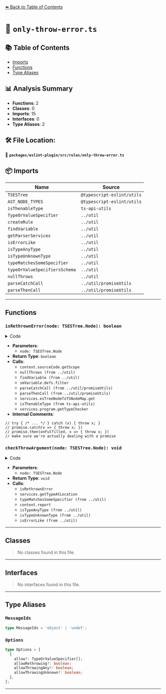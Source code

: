[⬅️ Back to Table of Contents](../../../../index.md)

# 📄 `only-throw-error.ts`

## 📚 Table of Contents

- [Imports](#imports)
- [Functions](#functions)
- [Type Aliases](#type-aliases)

## 📊 Analysis Summary

- **Functions**: 2
- **Classes**: 0
- **Imports**: 15
- **Interfaces**: 0
- **Type Aliases**: 2

## 🛠️ File Location:
📂 **`packages/eslint-plugin/src/rules/only-throw-error.ts`**

## 📦 Imports

| Name | Source |
|------|--------|
| `TSESTree` | `@typescript-eslint/utils` |
| `AST_NODE_TYPES` | `@typescript-eslint/utils` |
| `isThenableType` | `ts-api-utils` |
| `TypeOrValueSpecifier` | `../util` |
| `createRule` | `../util` |
| `findVariable` | `../util` |
| `getParserServices` | `../util` |
| `isErrorLike` | `../util` |
| `isTypeAnyType` | `../util` |
| `isTypeUnknownType` | `../util` |
| `typeMatchesSomeSpecifier` | `../util` |
| `typeOrValueSpecifiersSchema` | `../util` |
| `nullThrows` | `../util` |
| `parseCatchCall` | `../util/promiseUtils` |
| `parseThenCall` | `../util/promiseUtils` |


---

## Functions

### `isRethrownError(node: TSESTree.Node): boolean`

<details><summary>Code</summary>

```ts
function isRethrownError(node: TSESTree.Node): boolean {
      if (node.type !== AST_NODE_TYPES.Identifier) {
        return false;
      }

      const scope = context.sourceCode.getScope(node);

      const smVariable = nullThrows(
        findVariable(scope, node),
        `Variable ${node.name} should exist in scope manager`,
      );

      const variableDefinitions = smVariable.defs.filter(
        def => def.isVariableDefinition,
      );
      if (variableDefinitions.length !== 1) {
        return false;
      }
      const def = smVariable.defs[0];

      // try { /* ... */ } catch (x) { throw x; }
      if (def.node.type === AST_NODE_TYPES.CatchClause) {
        return true;
      }

      // promise.catch(x => { throw x; })
      // promise.then(onFulfilled, x => { throw x; })
      if (
        def.node.type === AST_NODE_TYPES.ArrowFunctionExpression &&
        def.node.params.length >= 1 &&
        def.node.params[0] === def.name &&
        def.node.parent.type === AST_NODE_TYPES.CallExpression
      ) {
        const callExpression = def.node.parent;

        const parsedPromiseHandlingCall =
          parseCatchCall(callExpression, context) ??
          parseThenCall(callExpression, context);
        if (parsedPromiseHandlingCall != null) {
          const { object, onRejected } = parsedPromiseHandlingCall;
          if (onRejected === def.node) {
            const tsObjectNode = services.esTreeNodeToTSNodeMap.get(
              object,
            ) as ts.Expression;

            // make sure we're actually dealing with a promise
            if (
              isThenableType(services.program.getTypeChecker(), tsObjectNode)
            ) {
              return true;
            }
          }
        }
      }

      return false;
    }
```
</details>

- **Parameters**:
  - `node: TSESTree.Node`
- **Return Type**: `boolean`
- **Calls**:
  - `context.sourceCode.getScope`
  - `nullThrows (from ../util)`
  - `findVariable (from ../util)`
  - `smVariable.defs.filter`
  - `parseCatchCall (from ../util/promiseUtils)`
  - `parseThenCall (from ../util/promiseUtils)`
  - `services.esTreeNodeToTSNodeMap.get`
  - `isThenableType (from ts-api-utils)`
  - `services.program.getTypeChecker`
- **Internal Comments**:
```
// try { /* ... */ } catch (x) { throw x; }
// promise.catch(x => { throw x; })
// promise.then(onFulfilled, x => { throw x; })
// make sure we're actually dealing with a promise
```

### `checkThrowArgument(node: TSESTree.Node): void`

<details><summary>Code</summary>

```ts
function checkThrowArgument(node: TSESTree.Node): void {
      if (
        node.type === AST_NODE_TYPES.AwaitExpression ||
        node.type === AST_NODE_TYPES.YieldExpression
      ) {
        return;
      }

      if (options.allowRethrowing && isRethrownError(node)) {
        return;
      }

      const type = services.getTypeAtLocation(node);

      if (typeMatchesSomeSpecifier(type, allow, services.program)) {
        return;
      }

      if (type.flags & ts.TypeFlags.Undefined) {
        context.report({ node, messageId: 'undef' });
        return;
      }

      if (options.allowThrowingAny && isTypeAnyType(type)) {
        return;
      }

      if (options.allowThrowingUnknown && isTypeUnknownType(type)) {
        return;
      }

      if (isErrorLike(services.program, type)) {
        return;
      }

      context.report({ node, messageId: 'object' });
    }
```
</details>

- **Parameters**:
  - `node: TSESTree.Node`
- **Return Type**: `void`
- **Calls**:
  - `isRethrownError`
  - `services.getTypeAtLocation`
  - `typeMatchesSomeSpecifier (from ../util)`
  - `context.report`
  - `isTypeAnyType (from ../util)`
  - `isTypeUnknownType (from ../util)`
  - `isErrorLike (from ../util)`

---

## Classes

> No classes found in this file.


---

## Interfaces

> No interfaces found in this file.


---

## Type Aliases

### `MessageIds`

```ts
type MessageIds = 'object' | 'undef';
```

### `Options`

```ts
type Options = [
  {
    allow?: TypeOrValueSpecifier[];
    allowRethrowing?: boolean;
    allowThrowingAny?: boolean;
    allowThrowingUnknown?: boolean;
  },
];
```


---